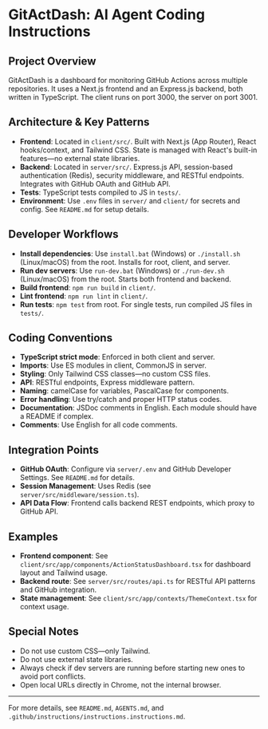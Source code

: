 # GitActDash: AI Agent Coding Instructions

## Project Overview
GitActDash is a dashboard for monitoring GitHub Actions across multiple repositories. It uses a Next.js frontend and an Express.js backend, both written in TypeScript. The client runs on port 3000, the server on port 3001.

## Architecture & Key Patterns
- **Frontend**: Located in `client/src/`. Built with Next.js (App Router), React hooks/context, and Tailwind CSS. State is managed with React's built-in features—no external state libraries.
- **Backend**: Located in `server/src/`. Express.js API, session-based authentication (Redis), security middleware, and RESTful endpoints. Integrates with GitHub OAuth and GitHub API.
- **Tests**: TypeScript tests compiled to JS in `tests/`.
- **Environment**: Use `.env` files in `server/` and `client/` for secrets and config. See `README.md` for setup details.

## Developer Workflows
- **Install dependencies**: Use `install.bat` (Windows) or `./install.sh` (Linux/macOS) from the root. Installs for root, client, and server.
- **Run dev servers**: Use `run-dev.bat` (Windows) or `./run-dev.sh` (Linux/macOS) from the root. Starts both frontend and backend.
- **Build frontend**: `npm run build` in `client/`.
- **Lint frontend**: `npm run lint` in `client/`.
- **Run tests**: `npm test` from root. For single tests, run compiled JS files in `tests/`.

## Coding Conventions
- **TypeScript strict mode**: Enforced in both client and server.
- **Imports**: Use ES modules in client, CommonJS in server.
- **Styling**: Only Tailwind CSS classes—no custom CSS files.
- **API**: RESTful endpoints, Express middleware pattern.
- **Naming**: camelCase for variables, PascalCase for components.
- **Error handling**: Use try/catch and proper HTTP status codes.
- **Documentation**: JSDoc comments in English. Each module should have a README if complex.
- **Comments**: Use English for all code comments.

## Integration Points
- **GitHub OAuth**: Configure via `server/.env` and GitHub Developer Settings. See `README.md` for details.
- **Session Management**: Uses Redis (see `server/src/middleware/session.ts`).
- **API Data Flow**: Frontend calls backend REST endpoints, which proxy to GitHub API.

## Examples
- **Frontend component**: See `client/src/app/components/ActionStatusDashboard.tsx` for dashboard layout and Tailwind usage.
- **Backend route**: See `server/src/routes/api.ts` for RESTful API patterns and GitHub integration.
- **State management**: See `client/src/app/contexts/ThemeContext.tsx` for context usage.

## Special Notes
- Do not use custom CSS—only Tailwind.
- Do not use external state libraries.
- Always check if dev servers are running before starting new ones to avoid port conflicts.
- Open local URLs directly in Chrome, not the internal browser.

---
For more details, see `README.md`, `AGENTS.md`, and `.github/instructions/instructions.instructions.md`.
